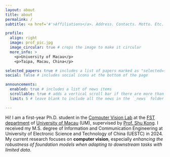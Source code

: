 ```yaml
---
layout: about
title: about
permalink: /
subtitle: <a href='#'>Affiliations</a>. Address. Contacts. Motto. Etc.

profile:
  align: right
  image: prof_pic.jpg
  image_circular: true # crops the image to make it circular
  more_info: >
    <p>University of Macau</p>
    <p>Taipa, Macau, China</p>

selected_papers: true # includes a list of papers marked as "selected={true}"
social: false # includes social icons at the bottom of the page

announcements:
  enabled: true # includes a list of news items
  scrollable: true # adds a vertical scroll bar if there are more than 3 news items
  limit: 5 # leave blank to include all the news in the `_news` folder

---
```


Hi! I am a first-year Ph.D. student in the [Computer Vision Lab](https://aimerykong.github.io/group.html) at the [FST department](https://www.fst.um.edu.mo/) of [University of Macau](https://www.um.edu.mo/) (UM), supervised by [Prof. Shu Kong](https://aimerykong.github.io). I received my M.S. degree of Information and Communication Engineering at University of Electronic Science and Technology of China (UESTC) in 2024. My current research focuses on **computer vision**, especially *enhancing the robustness of foundation models when adapting to downstream tasks with limited data*.


